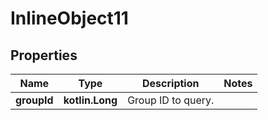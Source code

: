 
# InlineObject11

## Properties
Name | Type | Description | Notes
------------ | ------------- | ------------- | -------------
**groupId** | **kotlin.Long** | Group ID to query. | 



